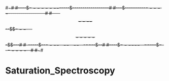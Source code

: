  #~~~~~~~~~~~~~~~~~~~~~~~~~~~~~~~~~~~~~#
#----$$--------$-----$------------------#
#---$----------$-----$------------------#
#----$$----$$--$$$---$---$$-----$$-$$---#
#------$--$----$--$--$--$--$---$--$--$--#
#----$$----$$--$--$--$---$$-$--$-----$--#
 #~~~~~~~~~~~~~~~~~~~~~~~~~~~~~~~~~~~~~#
# Saturation_Spectroscopy
